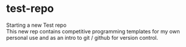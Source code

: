 # test-repo
Starting a new Test repo   
This new rep contains competitive programming templates for my own personal use and as an intro to git / github for version control.
